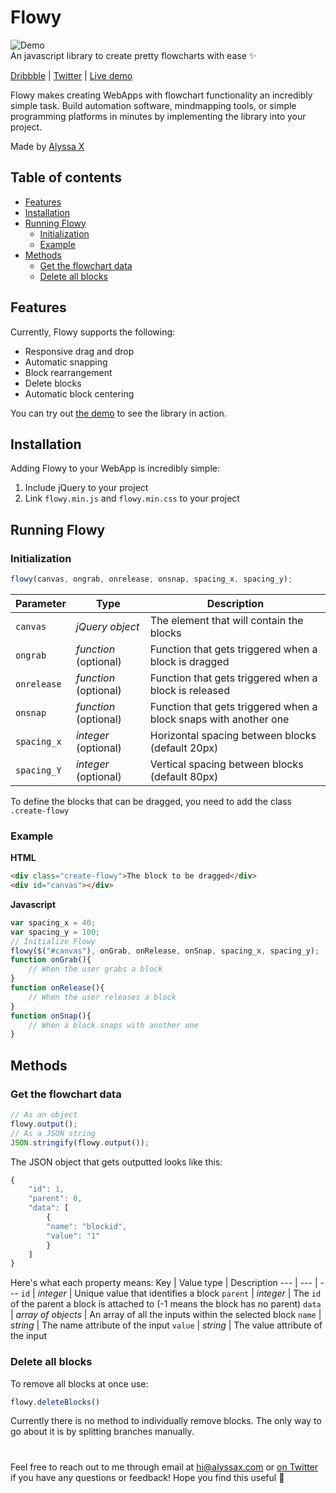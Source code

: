 # Flowy


![Demo](https://media.giphy.com/media/dv1C56OywrP7Cn20nr/giphy.gif)
<br>An javascript library to create pretty flowcharts with ease ✨

[Dribbble](demo.com) | [Twitter](demo.com) | [Live demo](https://alyssax.com/x/flowy)


Flowy makes creating WebApps with flowchart functionality an incredibly simple task. Build automation software, mindmapping tools, or simple programming platforms in minutes by implementing the library into your project. 



Made by [Alyssa X](https://alyssax.com)

## Table of contents
- [Features](#features)
- [Installation](#installation)
- [Running Flowy](#running-flowy)
    - [Initialization](#initialization)
    - [Example](#example)
- [Methods](#methods)
    - [Get the flowchart data](#get-the-flowchart-data)
    - [Delete all blocks](#delete-all-blocks)


## Features
Currently, Flowy supports the following:

 - Responsive drag and drop
 - Automatic snapping
 - Block rearrangement
 - Delete blocks
 - Automatic block centering
 
 You can try out [the demo](https://alyssax.com/x/flowy) to see the library in action.
 

## Installation
Adding Flowy to your WebApp is incredibly simple:
1. Include jQuery to your project
2. Link `flowy.min.js` and `flowy.min.css` to your project

## Running Flowy

### Initialization
```javascript
flowy(canvas, ongrab, onrelease, onsnap, spacing_x, spacing_y);
```

Parameter | Type | Description
--- | --- | ---
   `canvas` | *jQuery object* | The element that will contain the blocks 
   `ongrab` | *function* (optional) |  Function that gets triggered when a block is dragged
   `onrelease` | *function* (optional) |  Function that gets triggered when a block is released
   `onsnap` | *function* (optional) |  Function that gets triggered when a block snaps with another one
   `spacing_x` | *integer* (optional) |  Horizontal spacing between blocks (default 20px)
   `spacing_Y` | *integer* (optional) |  Vertical spacing between blocks (default 80px)

To define the blocks that can be dragged, you need to add the class `.create-flowy`

### Example
**HTML**
```html
<div class="create-flowy">The block to be dragged</div>
<div id="canvas"></div>
```
**Javascript**
```javascript
var spacing_x = 40;
var spacing_y = 100;
// Initialize Flowy
flowy($("#canvas"), onGrab, onRelease, onSnap, spacing_x, spacing_y);
function onGrab(){
	// When the user grabs a block
}
function onRelease(){
	// When the user releases a block
}
function onSnap(){
	// When a block snaps with another one
}
```
## Methods
### Get the flowchart data
```javascript
// As an object
flowy.output();
// As a JSON string
JSON.stringify(flowy.output());
```
The JSON object that gets outputted looks like this:
```javascript
{
	"id": 1,
	"parent": 0,
	"data": [
		{
		"name": "blockid",
		"value": "1"
		}
	]
}
```
Here's what each property means:
Key | Value type | Description
--- | --- | ---
   `id` | *integer* | Unique value that identifies a block 
   `parent` | *integer* |  The `id` of the parent a block is attached to (-1 means the block has no parent)
   `data` | *array of objects* |  An array of all the inputs within the selected block
   `name` | *string* |  The name attribute of the input
   `value` | *string* |  The value attribute of the input

### Delete all blocks
To remove all blocks at once use:
```javascript
flowy.deleteBlocks()
```
Currently there is no method to individually remove blocks. The only way to go about it is by splitting branches manually.
#
 Feel free to reach out to me through email at hi@alyssax.com or [on Twitter](https://twitter.com/alyssaxuu) if you have any questions or feedback! Hope you find this useful 💜